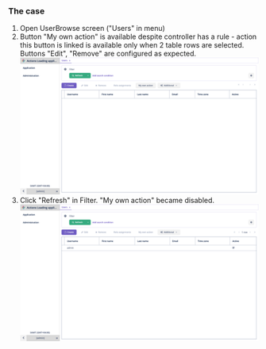 ### The case
1. Open UserBrowse screen ("Users" in menu)
2. Button "My own action" is available despite controller has a rule - action this button is linked is available only when 2 table rows are selected. Buttons "Edit", "Remove" are configured as expected.
![Screenshot 2024-11-20 at 15-28-59 Actions Loading application.png](docs/Screenshot%202024-11-20%20at%2015-28-59%20Actions%20Loading%20application.png)
3. Click "Refresh" in Filter. "My own action" became disabled.
![Screenshot 2024-11-20 at 15-30-49 Actions Loading application.png](docs/Screenshot%202024-11-20%20at%2015-30-49%20Actions%20Loading%20application.png)